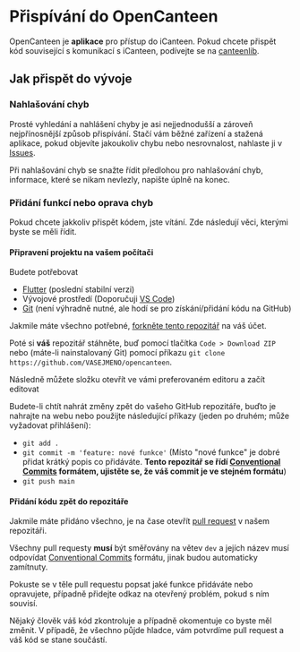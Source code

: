 # Přispívání do OpenCanteen
OpenCanteen je **aplikace** pro přístup do iCanteen. Pokud chcete přispět kód související s komunikací s iCanteen, podívejte se na [canteenlib](https://github.com/hernikplays/canteenlib).

## Jak přispět do vývoje
### Nahlašování chyb
Prosté vyhledání a nahlášení chyby je asi nejjednodušší a zároveň nejpřínosnější způsob přispívání. Stačí vám běžné zařízení a stažená aplikace, pokud objevíte jakoukoliv chybu nebo nesrovnalost, nahlaste ji v [Issues](https://github.com/hernikplays/opencanteen/issues/new/choose).

Při nahlašování chyb se snažte řídit předlohou pro nahlašování chyb, informace, které se nikam nevlezly, napište úplně na konec.
### Přidání funkcí nebo oprava chyb
Pokud chcete jakkoliv přispět kódem, jste vítání. Zde následují věci, kterými byste se měli řídit.

#### Připravení projektu na vašem počítači
Budete potřebovat
- [Flutter](https://flutter.dev) (poslední stabilní verzi)
- Vývojové prostředí (Doporučuji [VS Code](https://code.visualstudio.com))
- [Git](https://git-scm.org) (není výhradně nutné, ale hodí se pro získání/přidání kódu na GitHub)

Jakmile máte všechno potřebné, [forkněte tento repozitář](https://docs.github.com/en/get-started/quickstart/fork-a-repo) na váš účet.

Poté si **váš** repozitář stáhněte, buď pomocí tlačítka `Code > Download ZIP` nebo (máte-li nainstalovaný Git) pomocí příkazu `git clone https://github.com/VASEJMENO/opencanteen`.

Následně můžete složku otevřít ve vámi preferovaném editoru a začít editovat

Budete-li chtít nahrát změny zpět do vašeho GitHub repozitáře, buďto je nahrajte na webu nebo použijte následující příkazy (jeden po druhém; může vyžadovat přihlášení):
- `git add .`
- `git commit -m 'feature: nové funkce'` (Místo "nové funkce" je dobré přidat krátký popis co přidáváte. **Tento repozitář se řídí [Conventional Commits](https://www.conventionalcommits.org/en/v1.0.0/) formátem, ujistěte se, že váš commit je ve stejném formátu**)
- `git push main`

#### Přidání kódu zpět do repozitáře
Jakmile máte přidáno všechno, je na čase otevřít [pull request](https://docs.github.com/en/pull-requests/collaborating-with-pull-requests/proposing-changes-to-your-work-with-pull-requests/creating-a-pull-request-from-a-fork) v našem repozitáři.

Všechny pull requesty **musí** být směřovány na větev `dev` a jejích název musí odpovídat [Conventional Commits](https://www.conventionalcommits.org/en/v1.0.0/) formátu, jinak budou automaticky zamítnuty.

Pokuste se v těle pull requestu popsat jaké funkce přidáváte nebo opravujete, případně přidejte odkaz na otevřený problém, pokud s ním souvisí.

Nějaký člověk váš kód zkontroluje a případně okomentuje co byste měl změnit. V případě, že všechno půjde hladce, vám potvrdíme pull request a váš kód se stane součástí.
